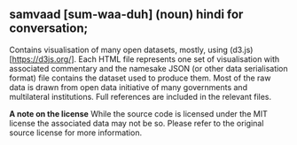**samvaad** [sum-waa-duh] (noun) hindi for conversation;
----

Contains visualisation of many open datasets, mostly, using (d3.js)[https://d3js.org/].
Each HTML file represents one set of visualisation with associated commentary and the namesake
JSON (or other data serialisation format) file contains the dataset used to produce them.
Most of the raw data is drawn from open data initiative of many governments and multilateral
institutions. Full references are included in the relevant files.

**A note on the license**
While the source code is licensed under the MIT license the associated data may not be so.
Please refer to the original source license for more information.
